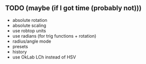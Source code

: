 ## TODO (maybe (if I got time (probably not)))
- absolute rotation
- absolute scaling
- use robtop units
- use radians (for trig functions + rotation)
- radius/angle mode
- presets
- history
- use OkLab LCh instead of HSV


